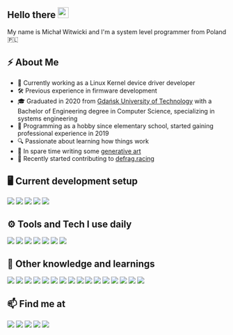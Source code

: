 ## Hello there <img src="https://media.giphy.com/media/hvRJCLFzcasrR4ia7z/giphy.gif" width="25px"></a>

My name is Michał Witwicki and I'm a system level programmer from Poland 🇵🇱

## ⚡ About Me
- 🐧 Currently working as a Linux Kernel device driver developer
- 🛠️ Previous experience in firmware development
- 🎓 Graduated in 2020 from [Gdańsk University of Technology](https://pg.edu.pl/en) with a Bachelor of Engineering degree in Computer Science, specializing in systems engineering
- 👾 Programming as a hobby since elementary school, started gaining professional experience in 2019
- 🔍 Passionate about learning how things work
- 🎨 In spare time writing some [generative art](https://www.instagram.com/mwitwickiart)
- 🤝 Recently started contributing to [defrag.racing](https://github.com/Defrag-racing/defrag-racing-project)

## 🖥️ Current development setup
<p>
  <a href="https://fedoraproject.org/"><img src="https://img.shields.io/badge/fedora-%2351A2DA?style=for-the-badge&logo=fedora&logoColor=white"></a>
  <a href="https://en.wikipedia.org/wiki/Secure_Shell"><img src="https://img.shields.io/badge/ssh-%23FE5F50?style=for-the-badge&logo=gnometerminal&logoColor=white"></a>
  <a href="https://github.com/tmux/tmux/wiki"><img src="https://img.shields.io/badge/tmux-%231BB91F?style=for-the-badge&logo=tmux&logoColor=white"></a>
  <a href="https://neovim.io/"><img src="https://img.shields.io/badge/neovim-%2357A143?style=for-the-badge&logo=neovim&logoColor=white"></a>
  <a href="https://github.com/michalwitwicki/.dotfiles"><img src="https://img.shields.io/badge/.dotfiles-%235C3EE8?style=for-the-badge&logoColor=white"></a>
</p>

## ⚙️ Tools and Tech I use daily
<p>
  <a href="https://en.wikipedia.org/wiki/C_(programming_language)"><img src="https://img.shields.io/badge/lang-%23A8B9CC?style=for-the-badge&logo=c&logoColor=white"></a>
  <a href="https://www.kernel.org/"><img src="https://img.shields.io/badge/linux%20kernel-%23FCC624?style=for-the-badge&logo=linux&logoColor=white"></a>
  <a href="https://git-scm.com/"><img src="https://img.shields.io/badge/git-%23F05032?style=for-the-badge&logo=git&logoColor=white"></a>
  <a href="https://github.com/"><img src="https://img.shields.io/badge/github-%23181717?style=for-the-badge&logo=github&logoColor=white"></a>
  <a href="https://www.python.org/"><img src="https://img.shields.io/badge/python-%233776AB?style=for-the-badge&logo=python&logoColor=white"></a>
  <a href="https://www.gnu.org/software/bash/"><img src="https://img.shields.io/badge/bash-%234EAA25?style=for-the-badge&logo=gnubash&logoColor=white"></a>
  <a href="https://www.gnu.org/software/make/"><img src="https://img.shields.io/badge/make-%23A42E2B?style=for-the-badge&logo=gnu&logoColor=white"></a>
</p>

## 🧠 Other knowledge and learnings
<p>
  <a href="https://go.dev/"><img src="https://img.shields.io/badge/go-%2300ADD8?style=for-the-badge&logo=go&logoColor=white"></a>
  <a href="https://www.rust-lang.org/"><img src="https://img.shields.io/badge/rust-%23000000?style=for-the-badge&logo=rust&logoColor=white"></a>
  <a href="https://developer.mozilla.org/en-US/docs/Web/JavaScript"><img src="https://img.shields.io/badge/javascript-%23F7DF1E?style=for-the-badge&logo=javascript&logoColor=white"></a>
  <a href="https://p5js.org/"><img src="https://img.shields.io/badge/p5js-%23ED225D?style=for-the-badge&logo=p5dotjs&logoColor=white"></a>
  <a href="https://en.wikipedia.org/wiki/C++"><img src="https://img.shields.io/badge/c%2B%2B-%2300599C?style=for-the-badge&logo=cplusplus&logoColor=white"></a>
  <a href="https://cmake.org/"><img src="https://img.shields.io/badge/cmake-%23064F8C?style=for-the-badge&logo=cmake&logoColor=white"></a>
  <a href="https://www.php.net/"><img src="https://img.shields.io/badge/php-%23777BB4?style=for-the-badge&logo=php&logoColor=white"></a>
  <a href="https://laravel.com/"><img src="https://img.shields.io/badge/laravel-%23FF2D20?style=for-the-badge&logo=laravel&logoColor=white"></a>
  <a href="https://pola.rs/"><img src="https://img.shields.io/badge/polars-%23CD792C?style=for-the-badge&logo=polars&logoColor=white"></a>
  <a href="https://www.freertos.org/"><img src="https://img.shields.io/badge/freertos-%238EBD5C?style=for-the-badge&logoColor=white"></a>
  <a href="https://www.arduino.cc/"><img src="https://img.shields.io/badge/arduino-%2300878F?style=for-the-badge&logo=arduino&logoColor=white"></a>
  <a href="https://www.docker.com/"><img src="https://img.shields.io/badge/docker-%232496ED?style=for-the-badge&logo=docker&logoColor=white"></a>
  <a href="https://bitbucket.org/product/"><img src="https://img.shields.io/badge/bitbucket%20pipelines-%230052CC?style=for-the-badge&logo=bitbucket&logoColor=white"></a>
  <a href="https://www.jenkins.io/"><img src="https://img.shields.io/badge/jenkins-%23D24939?style=for-the-badge&logo=jenkins&logoColor=white"></a>
  <a href="https://en.wikipedia.org/wiki/CI/CD"><img src="https://img.shields.io/badge/CI/CD-%23C1E8D8?style=for-the-badge&logoColor=white"></a>
  <a href="https://jupyter.org/"><img src="https://img.shields.io/badge/jupyter-%23F37626?style=for-the-badge&logo=jupyter&logoColor=white"></a>
</p>


## 📫 Find me at
<p>
  <a href="https://github.com/michalwitwicki"><img src="https://img.shields.io/badge/github-%23181717?style=for-the-badge&logo=github&logoColor=white"></a>
  <a href="mailto:michal.witwicki14%40gmail.com"><img src="https://img.shields.io/badge/gmail-%23EA4335?style=for-the-badge&logo=gmail&logoColor=white"></a>
  <a href="https://discord.com/users/312250244706336769"><img src="https://img.shields.io/badge/discord-%235865F2?style=for-the-badge&logo=discord&logoColor=white"></a>
  <a href="https://www.instagram.com/mwitwickiart"><img src="https://img.shields.io/badge/instagram-%23E4405F?style=for-the-badge&logo=instagram&logoColor=white"></a>
  <a href="https://www.linkedin.com/in/michal-witwicki/"><img src="https://img.shields.io/badge/linkedin-%230A66C2?style=for-the-badge&logo=linkedin&logoColor=white"></a>
</p>

